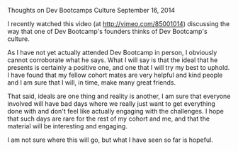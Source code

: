 Thoughts on Dev Bootcamps Culture
September 16, 2014

I recently watched this video (at http://vimeo.com/85001014) discussing the way that one of Dev Bootcamp's founders thinks of Dev Bootcamp's culture.

As I have not yet actually attended Dev Bootcamp in person, I obviously cannot corroborate what he says. What I will say is that the ideal that he presents is certainly a positive one, and one that I will try my best to uphold. I have found that my fellow cohort mates are very helpful and kind people and I am sure that I will, in time, make many great friends.

That said, ideals are one thing and reality is another, I am sure that everyone involved will have bad days where we really just want to get everything done with and don't feel like actually engaging with the challenges. I hope that such days are rare for the rest of my cohort and me, and that the material will be interesting and engaging.

I am not sure where this will go, but what I have seen so far is hopeful.
